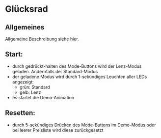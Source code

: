 # Glücksrad



**Allgemeines**
-------------
Allgemeine Beschreibung siehe [hier](../README.md).



**Start:**
----------
- durch gedrückt-halten des Mode-Buttons wird der Lenz-Modus geladen. Andernfalls der Standard-Modus
- der geladene Modus wird durch 1-sekündiges Leuchten aller LEDs angezeigt:
    - grün: Standard
    - gelb: Lenz
- es startet die Demo-Animation



**Resetten:**
-------------
- durch 5-sekündiges Drücken des Mode-Buttons im Demo-Modus oder bei leerer Preisliste wird diese zurückgesetzt

